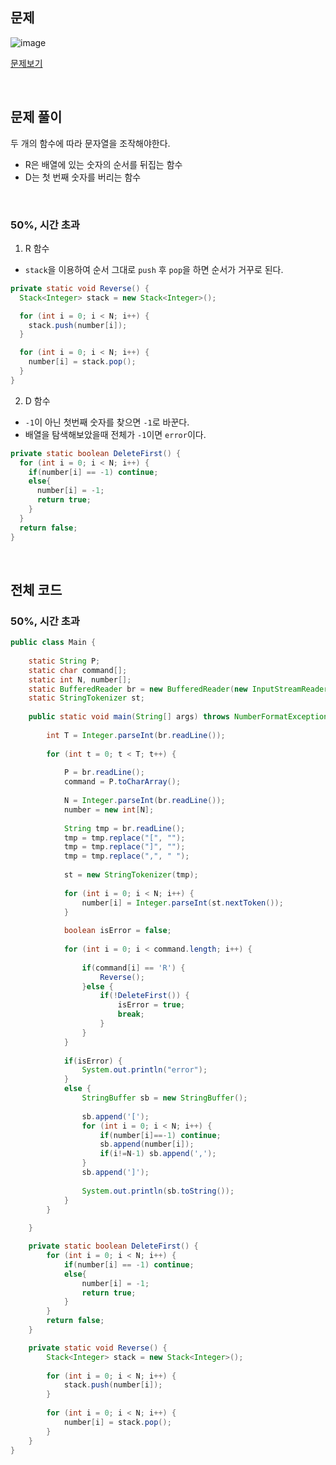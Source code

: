 ## 문제

![image](https://user-images.githubusercontent.com/62600984/127007108-d52d2dac-7e62-403f-abee-ea1344b435d1.png)

[문제보기](https://www.acmicpc.net/problem/5430)

<br>

## 문제 풀이

두 개의 함수에 따라 문자열을 조작해야한다.

- R은 배열에 있는 숫자의 순서를 뒤집는 함수
- D는 첫 번째 숫자를 버리는 함수

<br>

### 50%, 시간 초과

1. R 함수

- `stack`을 이용하여 순서 그대로 `push` 후 `pop`을 하면 순서가 거꾸로 된다.

```java
private static void Reverse() {
  Stack<Integer> stack = new Stack<Integer>();

  for (int i = 0; i < N; i++) {
    stack.push(number[i]);
  }

  for (int i = 0; i < N; i++) {
    number[i] = stack.pop();
  }
}
```

2. D 함수

- `-1`이 아닌 첫번째 숫자를 찾으면 `-1`로 바꾼다.
- 배열을 탐색해보았을때 전체가 `-1`이면 `error`이다.

```java
private static boolean DeleteFirst() {
  for (int i = 0; i < N; i++) {
    if(number[i] == -1) continue;
    else{
      number[i] = -1;
      return true;
    }
  }
  return false;
}
```

<br>

## 전체 코드

### 50%, 시간 초과

```java
public class Main {
	
	static String P;
	static char command[];
	static int N, number[];
	static BufferedReader br = new BufferedReader(new InputStreamReader(System.in));
	static StringTokenizer st;
	
	public static void main(String[] args) throws NumberFormatException, IOException {
		
		int T = Integer.parseInt(br.readLine());
		
		for (int t = 0; t < T; t++) {
			
			P = br.readLine();
			command = P.toCharArray();
			
			N = Integer.parseInt(br.readLine());
			number = new int[N];
			
			String tmp = br.readLine();
			tmp = tmp.replace("[", "");
			tmp = tmp.replace("]", "");
			tmp = tmp.replace(",", " ");
			
			st = new StringTokenizer(tmp);
			
			for (int i = 0; i < N; i++) {
				number[i] = Integer.parseInt(st.nextToken());
			}
			
			boolean isError = false;
			
			for (int i = 0; i < command.length; i++) {
				
				if(command[i] == 'R') {
					Reverse();
				}else {
					if(!DeleteFirst()) {
						isError = true;
						break;
					}
				}
			}
			
			if(isError) {
				System.out.println("error");
			}
			else {
				StringBuffer sb = new StringBuffer();
				
				sb.append('[');
				for (int i = 0; i < N; i++) {
					if(number[i]==-1) continue;
					sb.append(number[i]);
					if(i!=N-1) sb.append(',');
				}
				sb.append(']');
				
				System.out.println(sb.toString());
			}
		}
		
	}

	private static boolean DeleteFirst() {
		for (int i = 0; i < N; i++) {
			if(number[i] == -1) continue;
			else{
				number[i] = -1;
				return true;
			}
		}
		return false;
	}

	private static void Reverse() {
		Stack<Integer> stack = new Stack<Integer>();
		
		for (int i = 0; i < N; i++) {
			stack.push(number[i]);
		}
		
		for (int i = 0; i < N; i++) {
			number[i] = stack.pop();
		}
	}
}
```
